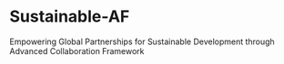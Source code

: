 # Sustainable-AF
Empowering Global Partnerships for Sustainable Development through Advanced Collaboration Framework
